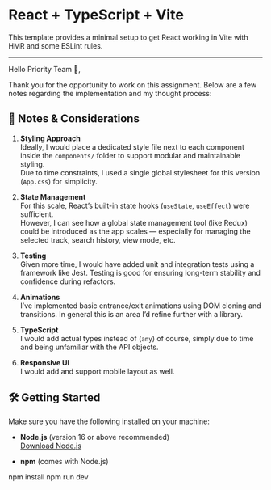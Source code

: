 # React + TypeScript + Vite

This template provides a minimal setup to get React working in Vite with HMR and some ESLint rules.

---

Hello Priority Team 👋,

Thank you for the opportunity to work on this assignment. Below are a few notes regarding the implementation and my thought process:

## 📝 Notes & Considerations

1. **Styling Approach**  
   Ideally, I would place a dedicated style file next to each component inside the `components/` folder to support modular and maintainable styling.  
   Due to time constraints, I used a single global stylesheet for this version (`App.css`) for simplicity.

2. **State Management**  
   For this scale, React’s built-in state hooks (`useState`, `useEffect`) were sufficient.  
   However, I can see how a global state management tool (like Redux) could be introduced as the app scales — especially for managing the selected track, search history, view mode, etc.

3. **Testing**  
   Given more time, I would have added unit and integration tests using a framework like Jest. Testing is good for ensuring long-term stability and confidence during refactors.

4. **Animations**  
   I’ve implemented basic entrance/exit animations using DOM cloning and transitions. In general this is an area I’d refine further with a library.

5. **TypeScript**  
   I would add actual types instead of (`any`) of course, simply due to time and being unfamiliar with the API objects.

6. **Responsive UI**  
   I would add and support mobile layout as well.

## 🛠️ Getting Started

Make sure you have the following installed on your machine:

-   **Node.js** (version 16 or above recommended)  
    [Download Node.js](https://nodejs.org/)

-   **npm** (comes with Node.js)

npm install
npm run dev
